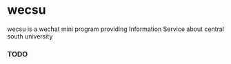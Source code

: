 # wecsu
wecsu is a wechat mini program providing Information Service about central south university

### TODO

